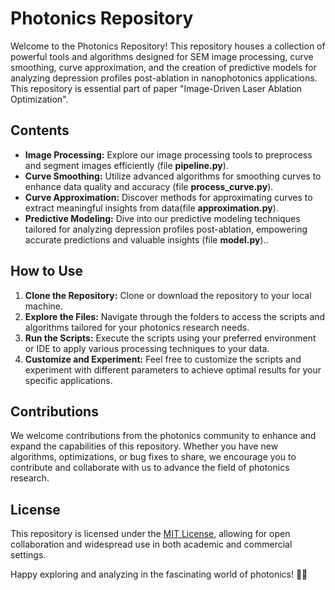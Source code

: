 # Photonics Repository

Welcome to the Photonics Repository! This repository houses a collection of powerful tools and algorithms designed for SEM image processing, curve smoothing, curve approximation, and the creation of predictive models for analyzing depression profiles post-ablation in nanophotonics applications. This repository is essential part of paper "Image-Driven Laser Ablation Optimization".

## Contents

- **Image Processing:** Explore our image processing tools to preprocess and segment images efficiently (file **pipeline.py**).
- **Curve Smoothing:** Utilize advanced algorithms for smoothing curves to enhance data quality and accuracy (file **process_curve.py**).
- **Curve Approximation:** Discover methods for approximating curves to extract meaningful insights from data(file **approximation.py**).
- **Predictive Modeling:** Dive into our predictive modeling techniques tailored for analyzing depression profiles post-ablation, empowering accurate predictions and valuable insights (file **model.py**)..

## How to Use

1. **Clone the Repository:** Clone or download the repository to your local machine.
2. **Explore the Files:** Navigate through the folders to access the scripts and algorithms tailored for your photonics research needs.
3. **Run the Scripts:** Execute the scripts using your preferred environment or IDE to apply various processing techniques to your data.
4. **Customize and Experiment:** Feel free to customize the scripts and experiment with different parameters to achieve optimal results for your specific applications.

## Contributions

We welcome contributions from the photonics community to enhance and expand the capabilities of this repository. Whether you have new algorithms, optimizations, or bug fixes to share, we encourage you to contribute and collaborate with us to advance the field of photonics research.

## License

This repository is licensed under the [MIT License](LICENSE), allowing for open collaboration and widespread use in both academic and commercial settings.

Happy exploring and analyzing in the fascinating world of photonics! 🌟✨
